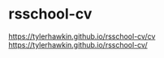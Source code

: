 # rsschool-cv
https://tylerhawkin.github.io/rsschool-cv/cv
https://tylerhawkin.github.io/rsschool-cv/
